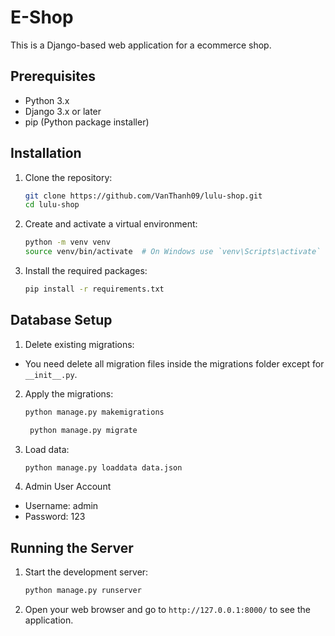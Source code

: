 # E-Shop

This is a Django-based web application for a ecommerce shop.

## Prerequisites

- Python 3.x
- Django 3.x or later
- pip (Python package installer)

## Installation

1. Clone the repository:

    ```sh
    git clone https://github.com/VanThanh09/lulu-shop.git
    cd lulu-shop
    ```

2. Create and activate a virtual environment:

    ```sh
    python -m venv venv
    source venv/bin/activate  # On Windows use `venv\Scripts\activate`
    ```

3. Install the required packages:

    ```sh
    pip install -r requirements.txt
    ```

## Database Setup

1. Delete existing migrations: 

- You need delete all migration files inside the migrations folder except for `__init__.py`.

2. Apply the migrations:

    ```sh
    python manage.py makemigrations
    ```
   ```sh
    python manage.py migrate
    ```

3. Load data:

    ```sh
    python manage.py loaddata data.json
    ```
   
4. Admin User Account

- Username: admin
- Password: 123
    
## Running the Server

1. Start the development server:

    ```sh
    python manage.py runserver
    ```

2. Open your web browser and go to `http://127.0.0.1:8000/` to see the application.